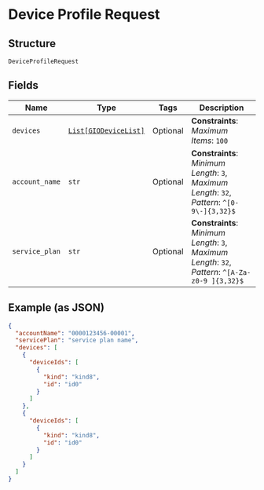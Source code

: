 
# Device Profile Request

## Structure

`DeviceProfileRequest`

## Fields

| Name | Type | Tags | Description |
|  --- | --- | --- | --- |
| `devices` | [`List[GIODeviceList]`](../../doc/models/gio-device-list.md) | Optional | **Constraints**: *Maximum Items*: `100` |
| `account_name` | `str` | Optional | **Constraints**: *Minimum Length*: `3`, *Maximum Length*: `32`, *Pattern*: `^[0-9\-]{3,32}$` |
| `service_plan` | `str` | Optional | **Constraints**: *Minimum Length*: `3`, *Maximum Length*: `32`, *Pattern*: `^[A-Za-z0-9 ]{3,32}$` |

## Example (as JSON)

```json
{
  "accountName": "0000123456-00001",
  "servicePlan": "service plan name",
  "devices": [
    {
      "deviceIds": [
        {
          "kind": "kind8",
          "id": "id0"
        }
      ]
    },
    {
      "deviceIds": [
        {
          "kind": "kind8",
          "id": "id0"
        }
      ]
    }
  ]
}
```

